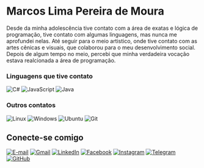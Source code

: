 # Marcos Lima Pereira de Moura

Desde da minha adolescência tive contato com a área de exatas e lógica de programação, tive contato com algumas linguagens, mas nunca me aprofundei nelas. Até seguir para o meio artistico, onde tive contato com as artes cênicas e visuais, que colaborou para o meu desenvolvimento social. Depois de algum tempo no meio, percebi que minha verdadeira vocação estava realcionada a área de programação.

### Linguagens que tive contato
![C#](https://img.shields.io/badge/C%23-239120?style=for-the-badge&logo=c-sharp&logoColor=white)
![JavaScript](https://img.shields.io/badge/JavaScript-F7DF1E?style=for-the-badge&logo=javascript&logoColor=black)
![Java](https://img.shields.io/badge/Java-000?style=for-the-badge&logo=java)

### Outros contatos
![Linux](https://img.shields.io/badge/Linux-000?style=for-the-badge&logo=linux&logoColor=FCC624)
![Windows](https://img.shields.io/badge/Windows-000?style=for-the-badge&logo=windows&logoColor=2CA5E0)
![Ubuntu](https://img.shields.io/badge/Ubuntu-35495E?style=for-the-badge&logo=ubuntu&logoColor=2CA5E0)
![Git](https://img.shields.io/badge/GIT-E44C30?style=for-the-badge&logo=git&logoColor=white)


## Conecte-se comigo

[![E-mail](https://img.shields.io/badge/-Email-000?style=for-the-badge&logo=microsoft-outlook&logoColor=007BFF)](mailto:mlpm@outlook.com.br)
[![Gmail](https://img.shields.io/badge/Gmail-333333?style=for-the-badge&logo=gmail&logoColor=red)](mailto:marcoslimapereirademoura@gmail.com.br)
[![LinkedIn](https://img.shields.io/badge/LinkedIn-0077B5?style=for-the-badge&logo=linkedin&logoColor=white)](https://www.linkedin.com/in/eu-mlpm/)
[![Facebook](https://img.shields.io/badge/Facebook-1877F2?style=for-the-badge&logo=facebook&logoColor=white)](https://www.facebook.com/LimaaMaarcos/)
[![Instagram](https://img.shields.io/badge/-Instagram-%23E4405F?style=for-the-badge&logo=instagram&logoColor=white)](https://www.instagram.com/eu.shannbles/)
[![Telegram](https://img.shields.io/badge/Telegram-000?style=for-the-badge&logo=telegram&logoColor=2CA5E0)](https://t.me/eu_mlpm)
[![GitHub](https://img.shields.io/badge/GitHub-100000?style=for-the-badge&logo=github&logoColor=white)](https://github.com/eu-mlpm)




